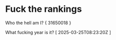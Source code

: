 # Fuck the rankings

Who the hell am I?
{ 31650018 }

What fucking year is it?
[ 2025-03-25T08:23:20Z ]
